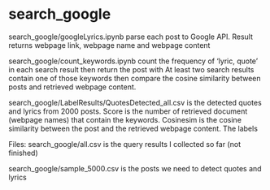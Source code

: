 # search_google

search_google/googleLyrics.ipynb parse each post to Google API. Result returns webpage link, webpage name and webpage content
      
search_google/count_keywords.ipynb  count the frequency of ‘lyric, quote’ in each search result then return the post with 
At least two search results contain one of those keywords then compare the cosine similarity between posts and retrieved webpage content. 

search_google/LabelResults/QuotesDetected_all.csv is the detected quotes and lyrics from 2000 posts. Score is the number of retrieved  document (webpage names) that contain the keywords. Cosinesim is the cosine similarity between the post and the retrieved webpage content. The labels


Files:
search_google/all.csv is the query results I collected so far (not finished)

search_google/sample_5000.csv is the posts we need to detect quotes and lyrics
